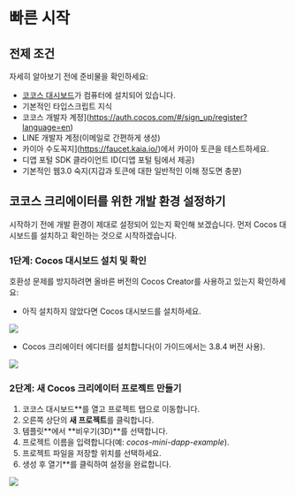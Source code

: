 # 빠른 시작

## 전제 조건 <a id="prerequisites"></a>

자세히 알아보기 전에 준비물을 확인하세요:

- [코코스 대시보드](https://www.cocos.com/en/creator-download)가 컴퓨터에 설치되어 있습니다.
- 기본적인 타입스크립트 지식
- 코코스 개발자 계정](https://auth.cocos.com/#/sign_up/register?language=en)
- LINE 개발자 계정(이메일로 간편하게 생성)
- 카이아 수도꼭지](https://faucet.kaia.io/)에서 카이아 토큰을 테스트하세요.
- 디앱 포털 SDK 클라이언트 ID(디앱 포털 팀에서 제공)
- 기본적인 웹3.0 숙지(지갑과 토큰에 대한 일반적인 이해 정도면 충분)

## 코코스 크리에이터를 위한 개발 환경 설정하기 <a id="setting-up-dev-environment"></a>

시작하기 전에 개발 환경이 제대로 설정되어 있는지 확인해 보겠습니다. 먼저 Cocos 대시보드를 설치하고 확인하는 것으로 시작하겠습니다.

### 1단계: Cocos 대시보드 설치 및 확인 <a id="install-and-verify"></a>

호환성 문제를 방지하려면 올바른 버전의 Cocos Creator를 사용하고 있는지 확인하세요:

- 아직 설치하지 않았다면 Cocos 대시보드를 설치하세요.

![](/img/minidapps/cocos-creator/cocos-dashboard-download-r.png)

- Cocos 크리에이터 에디터를 설치합니다(이 가이드에서는 3.8.4 버전 사용).

![](/img/minidapps/cocos-creator/cocos-creator-download-r.png)

### 2단계: 새 Cocos 크리에이터 프로젝트 만들기 <a id="create-new-cocos-project"></a>

1. 코코스 대시보드\*\*를 열고 프로젝트 탭으로 이동합니다.
2. 오른쪽 상단의 **새 프로젝트**를 클릭합니다.
3. 템플릿\*\*에서 \*\*비우기(3D)\*\*를 선택합니다.
4. 프로젝트 이름을 입력합니다(예: _cocos-mini-dapp-example_).
5. 프로젝트 파일을 저장할 위치를 선택하세요.
6. 생성 후 열기\*\*를 클릭하여 설정을 완료합니다.

![](/img/minidapps/cocos-creator/cocos-create-project-r.png)